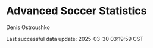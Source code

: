 # Advanced Soccer Statistics
Denis Ostroushko

<!-- gfm -->

Last successful data update: 2025-03-30 03:19:59 CST

